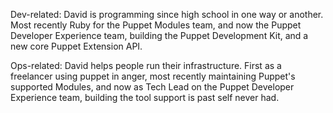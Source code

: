Dev-related: David is programming since high school in one way or another. Most recently Ruby for the Puppet Modules team, and now the Puppet Developer Experience team, building the Puppet Development Kit, and a new core Puppet Extension API.

Ops-related: David helps people run their infrastructure. First as a freelancer using puppet in anger, most recently maintaining Puppet's supported Modules, and now as Tech Lead on the Puppet Developer Experience team, building the tool support is past self never had.
